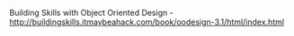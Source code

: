 Building Skills with Object Oriented Design - http://buildingskills.itmaybeahack.com/book/oodesign-3.1/html/index.html
